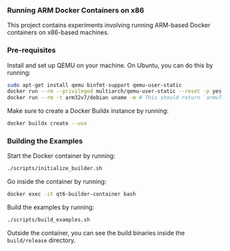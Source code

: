 ### Running ARM Docker Containers on x86

This project contains experiments involving running ARM-based Docker containers
on x86-based machines.

### Pre-requisites

Install and set up QEMU on your machine. On Ubuntu, you can do this by running:

```bash
sudo apt-get install qemu binfmt-support qemu-user-static
docker run --rm --privileged multiarch/qemu-user-static --reset -p yes
docker run --rm -t arm32v7/debian uname -m # This should return `armv7l`
```

Make sure to create a Docker Buildx instance by running:

```bash
docker buildx create --use
```

### Building the Examples

Start the Docker container by running:

```bash
./scripts/initialize_builder.sh
```

Go inside the container by running:

```bash
docker exec -it qt6-builder-container bash
```

Build the examples by running:

```bash
./scripts/build_examples.sh
```

Outside the container, you can see the build binaries inside the
`build/release` directory.
